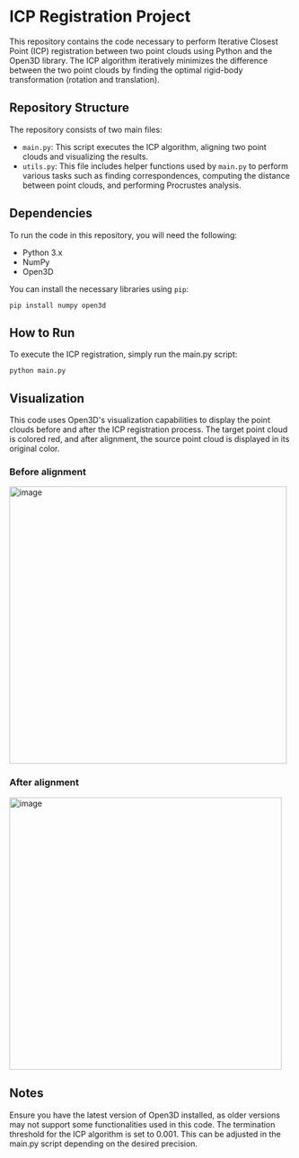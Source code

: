 # ICP Registration Project

This repository contains the code necessary to perform Iterative Closest Point (ICP) registration between two point clouds using Python and the Open3D library. The ICP algorithm iteratively minimizes the difference between the two point clouds by finding the optimal rigid-body transformation (rotation and translation).

## Repository Structure

The repository consists of two main files:

- `main.py`: This script executes the ICP algorithm, aligning two point clouds and visualizing the results.
- `utils.py`: This file includes helper functions used by `main.py` to perform various tasks such as finding correspondences, computing the distance between point clouds, and performing Procrustes analysis.

## Dependencies

To run the code in this repository, you will need the following:

- Python 3.x
- NumPy
- Open3D

You can install the necessary libraries using `pip`:

`pip install numpy open3d`

## How to Run
To execute the ICP registration, simply run the main.py script:

`python main.py`

## Visualization
This code uses Open3D's visualization capabilities to display the point clouds before and after the ICP registration process. The target point cloud is colored red, and after alignment, the source point cloud is displayed in its original color.
### Before alignment
<img width="494" alt="image" src="https://github.com/omkarsawant99/Iterative_Closest_Point/assets/112906388/3e3fa38e-8138-4bb0-81c8-17749fb4b843">

### After alignment
<img width="485" alt="image" src="https://github.com/omkarsawant99/Iterative_Closest_Point/assets/112906388/b45da16e-b83b-41ea-842d-9a77091c0300">

## Notes
Ensure you have the latest version of Open3D installed, as older versions may not support some functionalities used in this code.
The termination threshold for the ICP algorithm is set to 0.001. This can be adjusted in the main.py script depending on the desired precision.
